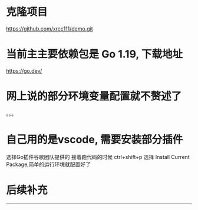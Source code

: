 # 克隆项目
https://github.com/xrcc111/demo.git

# 当前主主要依赖包是 Go 1.19, 下载地址 
https://go.dev/

# 网上说的部分环境变量配置就不赘述了
。。。

# 自己用的是vscode, 需要安装部分插件
选择Go插件谷歌团队提供的
接着跑代码的时候 ctrl+shift+p  选择 Install Current Package,简单的运行环境就配置好了

# 后续补充
----
